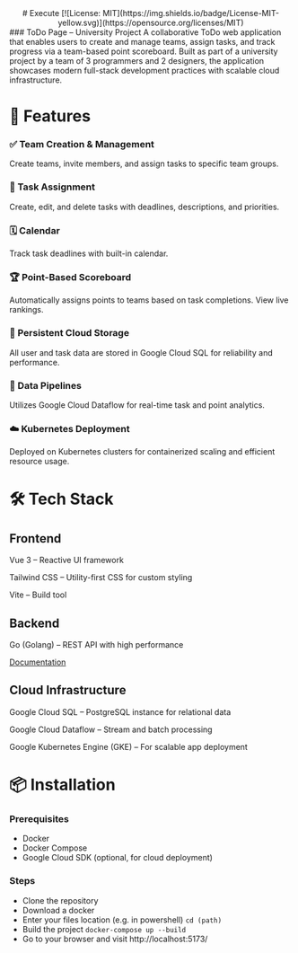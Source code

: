 <div align="center">
# Execute
[![License: MIT](https://img.shields.io/badge/License-MIT-yellow.svg)](https://opensource.org/licenses/MIT)
</div>
### ToDo Page  – University Project
A collaborative ToDo web application that enables users to create and manage teams, assign tasks, and track progress via a team-based point scoreboard. Built as part of a university project by a team of 3 programmers and 2 designers, the application showcases modern full-stack development practices with scalable cloud infrastructure.

# 🚀 Features
### ✅ Team Creation & Management
Create teams, invite members, and assign tasks to specific team groups.

### 🧩 Task Assignment
Create, edit, and delete tasks with deadlines, descriptions, and priorities.

### 🗓️ Calendar
Track task deadlines with built-in calendar.

### 🏆 Point-Based Scoreboard
Automatically assigns points to teams based on task completions. View live rankings.

### 💾 Persistent Cloud Storage
All user and task data are stored in Google Cloud SQL for reliability and performance.

### 🔄 Data Pipelines
Utilizes Google Cloud Dataflow for real-time task and point analytics.

### ☁️ Kubernetes Deployment
Deployed on Kubernetes clusters for containerized scaling and efficient resource usage.

# 🛠️ Tech Stack
## Frontend
Vue 3 – Reactive UI framework

Tailwind CSS – Utility-first CSS for custom styling

Vite – Build tool

## Backend
Go (Golang) – REST API with high performance

[Documentation](./server/README.md)


## Cloud Infrastructure
Google Cloud SQL – PostgreSQL instance for relational data

Google Cloud Dataflow – Stream and batch processing

Google Kubernetes Engine (GKE) – For scalable app deployment

# 📦 Installation
### Prerequisites
- Docker
- Docker Compose
- Google Cloud SDK (optional, for cloud deployment)
### Steps
- Clone the repository
- Download a docker
- Enter your files location (e.g. in powershell) ```cd (path)```
- Build the project ```docker-compose up --build```
- Go to your browser and visit http://localhost:5173/
